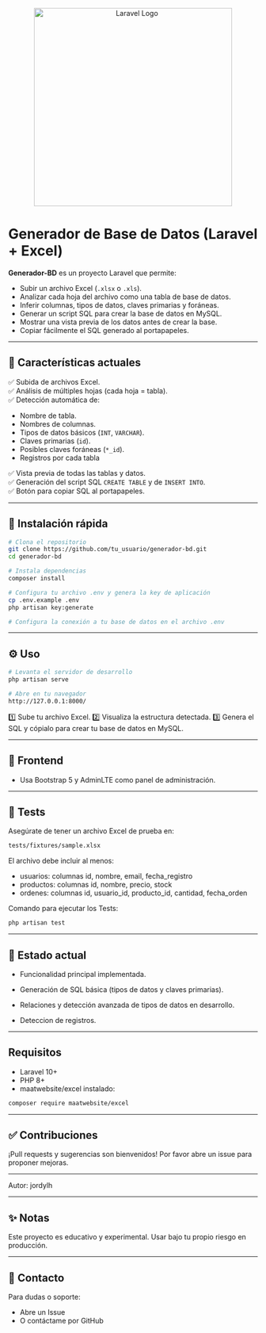 <p align="center">
  <a href="https://laravel.com" target="_blank">
    <img src="https://raw.githubusercontent.com/laravel/art/master/logo-lockup/5%20SVG/2%20CMYK/1%20Full%20Color/laravel-logolockup-cmyk-red.svg" width="400" alt="Laravel Logo">
  </a>
</p>

# Generador de Base de Datos (Laravel + Excel)

**Generador-BD** es un proyecto Laravel que permite:
- Subir un archivo Excel (`.xlsx` o `.xls`).
- Analizar cada hoja del archivo como una tabla de base de datos.
- Inferir columnas, tipos de datos, claves primarias y foráneas.
- Generar un script SQL para crear la base de datos en MySQL.
- Mostrar una vista previa de los datos antes de crear la base.
- Copiar fácilmente el SQL generado al portapapeles.

---

## 🚀 **Características actuales**

✅ Subida de archivos Excel.  
✅ Análisis de múltiples hojas (cada hoja = tabla).  
✅ Detección automática de:
  - Nombre de tabla.
  - Nombres de columnas.
  - Tipos de datos básicos (`INT`, `VARCHAR`).
  - Claves primarias (`id`).
  - Posibles claves foráneas (`*_id`).
  - Registros por cada tabla

✅ Vista previa de todas las tablas y datos.  
✅ Generación del script SQL `CREATE TABLE` y de `INSERT INTO`.  
✅ Botón para copiar SQL al portapapeles.

---

## 📂 **Instalación rápida**

```bash
# Clona el repositorio
git clone https://github.com/tu_usuario/generador-bd.git
cd generador-bd

# Instala dependencias
composer install

# Configura tu archivo .env y genera la key de aplicación
cp .env.example .env
php artisan key:generate

# Configura la conexión a tu base de datos en el archivo .env
```

---
## ⚙️ Uso

```bash
# Levanta el servidor de desarrollo
php artisan serve

# Abre en tu navegador
http://127.0.0.1:8000/
```

1️⃣ Sube tu archivo Excel.
2️⃣ Visualiza la estructura detectada.
3️⃣ Genera el SQL y cópialo para crear tu base de datos en MySQL.


---

## 🎨 Frontend
* Usa Bootstrap 5 y AdminLTE como panel de administración.

---

## 🧪 Tests

Asegúrate de tener un archivo Excel de prueba en:
```bash
tests/fixtures/sample.xlsx
```
El archivo debe incluir al menos:

* usuarios: columnas id, nombre, email, fecha_registro
* productos: columnas id, nombre, precio, stock
* ordenes: columnas id, usuario_id, producto_id, cantidad, fecha_orden

Comando para ejecutar los Tests:
```bash
php artisan test
```

---

## 📌 Estado actual

* Funcionalidad principal implementada.

* Generación de SQL básica (tipos de datos y claves primarias).

* Relaciones y detección avanzada de tipos de datos en desarrollo.

* Deteccion de registros.

---

## Requisitos
* Laravel 10+
* PHP 8+
* maatwebsite/excel instalado:
```bash
composer require maatwebsite/excel
```
---

## ✅ Contribuciones

¡Pull requests y sugerencias son bienvenidos!
Por favor abre un issue para proponer mejoras.

---

Autor: jordylh

---

## ✨ Notas

Este proyecto es educativo y experimental.
Usar bajo tu propio riesgo en producción.

---

## 📢 Contacto

Para dudas o soporte:
* Abre un Issue
* O contáctame por GitHub